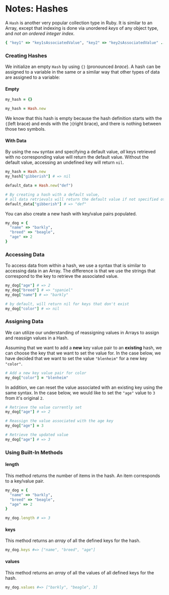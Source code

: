 # Notes: Hashes

A `Hash` is another very popular collection type in Ruby. It is similar to an Array, except that indexing is done via unordered _keys_ of any object type, and _not an ordered integer index_.

```ruby
{ "key1" => "key1sAssociatedValue", "key2" => "key2sAssociatedValue" ...}
```

### Creating Hashes
We initialize an empty `Hash` by using `{}` (pronounced _brace_). A hash can be assigned to a variable in the same or a similar way that other types of data are assigned to a variable:

#### Empty

```ruby
my_hash = {}
```

```ruby
my_hash = Hash.new
```

We know that this hash is empty because the hash definition starts with the `{`(left brace) and ends with the `}`(right brace), and there is nothing between those two symbols.

#### With Data

By using the `new` syntax and specifying a default value, _all_ keys retrieved with no corresponding value will return the default value. Without the default value, accessing an undefined key will return `nil`.

```ruby
my_hash = Hash.new
my_hash["gibberish"] # => nil

default_data = Hash.new("def")

# By creating a hash with a default value,
# all data retrievals will return the default value if not specified otherwise
default_data["gibberish"] # => "def"
```

You can also create a new hash with key/value pairs populated.

```ruby
my_dog = {
  "name" => "barkly",
  "breed" => "beagle",
  "age" => 2
}
```

### Accessing Data
To access data from within a hash, we use a syntax that is similar to accessing data in an Array. The difference is that we use the strings that correspond to the key to retrieve the associated value.

```ruby
my_dog["age"] # => 2
my_dog["breed"] # => "spaniel"
my_dog["name"] # => "barkly"

# by default, will return nil for keys that don't exist
my_dog["color"] # => nil
```

### Assigning Data
We can utilize our understanding of reassigning values in Arrays to assign and reassign values in a Hash.

Assuming that we want to add a **new** key value pair to an **existing** hash, we can choose the key that we want to set the value for. In the case below, we have decided that we want to set the value `"blenheim"` for a new key `"color"`.

```ruby
# Add a new key value pair for color
my_dog["color"] = "blenheim"
```

In addition, we can reset the value associated with an existing key using the same syntax. In the case below, we would like to set the `"age"` value to `3` from it's original `2`.
```ruby
# Retrieve the value currently set
my_dog["age"] # => 2

# Reassign the value associated with the age key
my_dog["age"] = 3

# Retrieve the updated value
my_dog["age"] # => 3
```

### Using Built-In Methods

#### length 
This method returns the number of items in the hash. An item corresponds to a key/value pair.

```ruby
my_dog = {
  "name" => "barkly",
  "breed" => "beagle",
  "age" => 2
}

my_dog.length # => 3
```

#### keys
This method returns an _array_ of all the defined keys for the hash.

```ruby
my_dog.keys #=> ["name", "breed", "age"]
```

#### values
This method returns an _array_ of all the values of all defined keys for the hash.

```ruby
my_dog.values #=> ["barkly", "beagle", 3]
```
